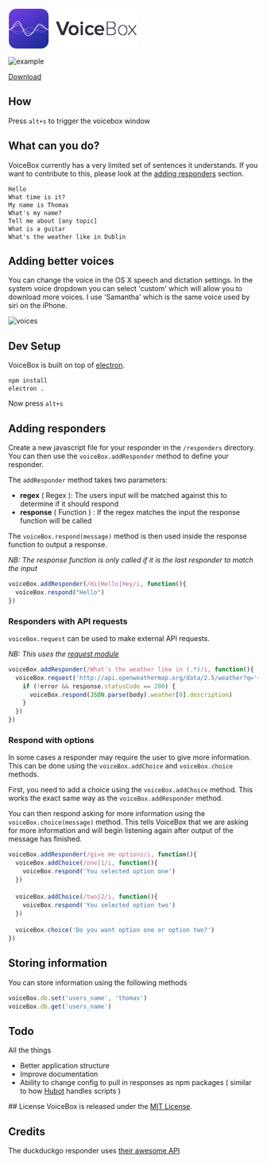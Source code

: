 ![VoiceBox](assets/logo.png)

![example](http://thomascullen.io/voicebox/voicebox.gif)

[Download](https://github.com/thomascullen/voicebox/releases/download/0.1.0/VoiceBox-0.1.0.zip)

## How
Press `alt+s` to trigger the voicebox window

## What can you do?
VoiceBox currently has a very limited set of sentences it understands. If you want to contribute to this, please look at the [adding responders](https://github.com/thomascullen/voicebox#adding-responders) section.

```
Hello
What time is it?
My name is Thomas
What's my name?
Tell me about [any topic]
What is a guitar
What's the weather like in Dublin
```

## Adding better voices
You can change the voice in the OS X speech and dictation settings. In the system voice dropdown you can select 'custom' which will allow you to download more voices. I use 'Samantha' which is the same voice used by siri on the iPhone.

![voices](http://i59.tinypic.com/iwjju8.png)

## Dev Setup
VoiceBox is built on top of [electron](http://electron.atom.io).
```
npm install
electron .
```
Now press `alt+s`

## Adding responders
Create a new javascript file for your responder in the `/responders` directory.
You can then use the `voiceBox.addResponder` method to define your responder.

The `addResponder` method takes two parameters:
- **regex** ( Regex ): The users input will be matched against this to determine if it should respond
- **response** ( Function ) : If the regex matches the input the response function will be called

The `voiceBox.respond(message)` method is then used inside the response function to output a response.

_NB: The response function is only called if it is the last responder to match the input_

```js
voiceBox.addResponder(/Hi|Hello|Hey/i, function(){
  voiceBox.respond("Hello")
})
```

### Responders with API requests
`voiceBox.request` can be used to make external API requests.

_NB: This uses the [request module](https://www.npmjs.com/package/request)_

```js
voiceBox.addResponder(/What's the weather like in (.*)/i, function(){
  voiceBox.request('http://api.openweathermap.org/data/2.5/weather?q='+RegExp.$1, function (error, response, body) {
    if (!error && response.statusCode == 200) {
      voiceBox.respond(JSON.parse(body).weather[0].description)
    }
  })
})
```

### Respond with options
In some cases a responder may require the user to give more information. This can be done using the `voiceBox.addChoice` and `voiceBox.choice` methods.

First, you need to add a choice using the `voiceBox.addChoice` method. This works the exact same way as the `voiceBox.addResponder` method.

You can then respond asking for more information using the `voiceBox.choice(message)` method. This tells VoiceBox that we are asking for more information and will begin listening again after output of the message has finished.

```js
voiceBox.addResponder(/give me options/i, function(){
  voiceBox.addChoice(/one|1/i, function(){
    voiceBox.respond('You selected option one')
  })

  voiceBox.addChoice(/two|2/i, function(){
    voiceBox.respond('You selected option two')
  })

  voiceBox.choice('Do you want option one or option two?')
})
```

## Storing information
You can store information using the following methods
```js
voiceBox.db.set('users_name', 'thomas')
voiceBox.db.get('users_name')
```

## Todo
All the things

- Better application structure
- Improve documentation
- Ability to change config to pull in responses as npm packages ( similar to how [Hubot](https://hubot.github.com) handles scripts )

## License
VoiceBox is released under the [MIT License](http://opensource.org/licenses/MIT).

## Credits
The duckduckgo responder uses [their awesome API](https://duckduckgo.com/api)
